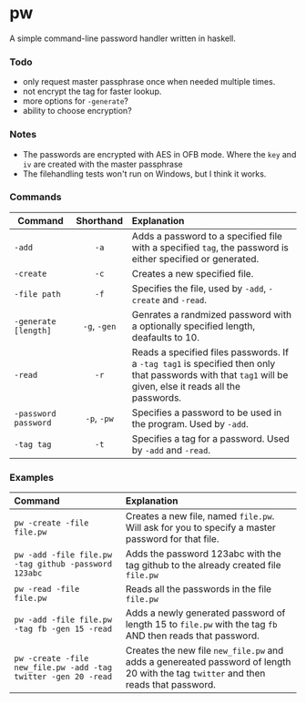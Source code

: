 pw
==

A simple command-line password handler written in haskell.

### Todo

* only request master passphrase once when needed multiple times.
* not encrypt the tag for faster lookup.
* more options for `-generate`?
* ability to choose encryption?

### Notes

* The passwords are encrypted with AES in OFB mode. Where the `key` and `iv` are created with the master passphrase
* The filehandling tests won't run on Windows, but I think it works.

### Commands
| Command              | Shorthand     | Explanation |
| -------------------- | :-----------: | :---------- |
| `-add`               | `-a`          | Adds a password to a specified file with a specified `tag`, the password is either specified or generated. |
| `-create`            | `-c`          | Creates a new specified file. |
| `-file path`         | `-f`          | Specifies the file, used by `-add`, `-create` and `-read`. |
| `-generate [length]` | `-g`, `-gen`  | Genrates a randmized password with a optionally specified length, deafaults to 10. |
| `-read`              | `-r`          | Reads a specified files passwords. If a `-tag tag1` is specified then only that passwords with that `tag1` will be given, else it reads all the passwords. |
| `-password password` | `-p`, `-pw`   | Specifies a password to be used in the program. Used by `-add`. |
| `-tag tag`           | `-t`          | Specifies a tag for a password. Used by `-add` and `-read`. |

### Examples
| Command | Explanation |
| :-------| :-----------|
| `pw -create -file file.pw` | Creates a new file, named `file.pw`. Will ask for you to specify a master password for that file. |
| `pw -add -file file.pw -tag github -password 123abc` | Adds the password 123abc with the tag github to the already created file `file.pw` |
|`pw -read -file file.pw` | Reads all the passwords in the file `file.pw` |
|`pw -add -file file.pw -tag fb -gen 15 -read` | Adds a newly generated password of length 15 to `file.pw` with the tag `fb` AND then reads that password.|
|`pw -create -file new_file.pw -add -tag twitter -gen 20 -read` | Creates the new file `new_file.pw` and adds a genereated password of length 20 with the tag `twitter` and then reads that password.|

